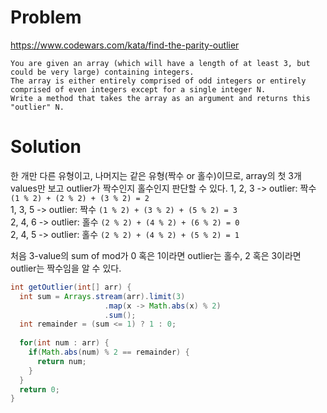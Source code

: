 # Problem
https://www.codewars.com/kata/find-the-parity-outlier

```
You are given an array (which will have a length of at least 3, but could be very large) containing integers. 
The array is either entirely comprised of odd integers or entirely comprised of even integers except for a single integer N. 
Write a method that takes the array as an argument and returns this "outlier" N.
```


# Solution

한 개만 다른 유형이고, 나머지는 같은 유형(짝수 or 홀수)이므로, array의 첫 3개 values만 보고 outlier가 짝수인지 홀수인지 판단할 수 있다.
1, 2, 3 -> outlier: 짝수  `(1 % 2) + (2 % 2) + (3 % 2) = 2`<br/>
1, 3, 5 -> outlier: 짝수  `(1 % 2) + (3 % 2) + (5 % 2) = 3`<br/>
2, 4, 6 -> outlier: 홀수  `(2 % 2) + (4 % 2) + (6 % 2) = 0`<br/>
2, 4, 5 -> outlier: 홀수  `(2 % 2) + (4 % 2) + (5 % 2) = 1`<br/>

처음 3-value의 sum of mod가 0 혹은 1이라면 outlier는 홀수, 2 혹은 3이라면 outlier는 짝수임을 알 수 있다.

```java
int getOutlier(int[] arr) {
  int sum = Arrays.stream(arr).limit(3)
                     .map(x -> Math.abs(x) % 2)
                     .sum();
  int remainder = (sum <= 1) ? 1 : 0;
  
  for(int num : arr) {
    if(Math.abs(num) % 2 == remainder) {
      return num;
    }
  } 
  return 0;  
}
```
